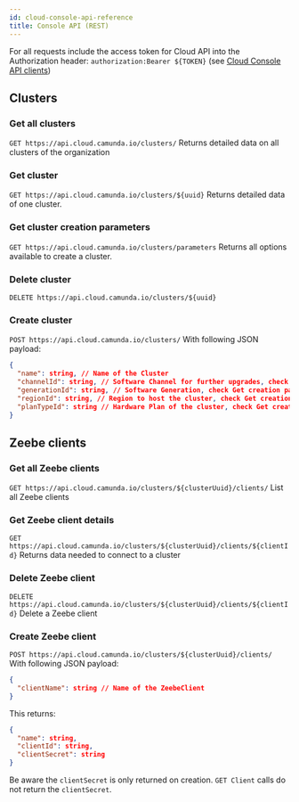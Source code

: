 ```yaml
---
id: cloud-console-api-reference
title: Console API (REST)
---
```


For all requests include the access token for Cloud API into the Authorization header: `authorization:Bearer ${TOKEN}` (see [Cloud Console API clients](./cloud-console-api-clients.md))

## Clusters

### Get all clusters

`GET https://api.cloud.camunda.io/clusters/`
Returns detailed data on all clusters of the organization

### Get cluster

`GET https://api.cloud.camunda.io/clusters/${uuid}`
Returns detailed data of one cluster.

### Get cluster creation parameters

`GET https://api.cloud.camunda.io/clusters/parameters`
Returns all options available to create a cluster.

### Delete cluster

`DELETE https://api.cloud.camunda.io/clusters/${uuid}`

### Create cluster

`POST https://api.cloud.camunda.io/clusters/`
With following JSON payload:

```json
{
  "name": string, // Name of the Cluster
  "channelId": string, // Software Channel for further upgrades, check Get creation parameters
  "generationId": string, // Software Generation, check Get creation parameters
  "regionId": string, // Region to host the cluster, check Get creation parameters
  "planTypeId": string // Hardware Plan of the cluster, check Get creation parameters
}
```

## Zeebe clients

### Get all Zeebe clients

`GET https://api.cloud.camunda.io/clusters/${clusterUuid}/clients/`
List all Zeebe clients

### Get Zeebe client details

`GET https://api.cloud.camunda.io/clusters/${clusterUuid}/clients/${clientId}`
Returns data needed to connect to a cluster

### Delete Zeebe client

`DELETE https://api.cloud.camunda.io/clusters/${clusterUuid}/clients/${clientId}`
Delete a Zeebe client

### Create Zeebe client

`POST https://api.cloud.camunda.io/clusters/${clusterUuid}/clients/`
With following JSON payload:

```json
{
  "clientName": string // Name of the ZeebeClient
}
```

This returns:

```json
{
  "name": string,
  "clientId": string,
  "clientSecret": string
}
```

Be aware the `clientSecret` is only returned on creation. `GET Client` calls do not return the `clientSecret`.
